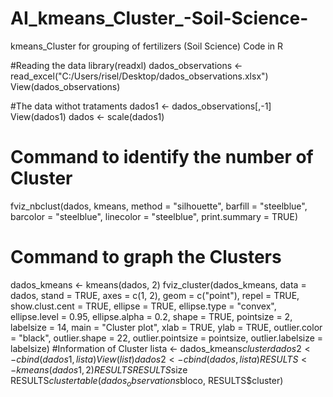 # AI_kmeans_Cluster_-Soil-Science-
kmeans_Cluster for grouping of fertilizers (Soil Science)
Code in R


#Reading the data
library(readxl)
dados_observations <- read_excel("C:/Users/risel/Desktop/dados_observations.xlsx")
View(dados_observations)

#The data withot trataments
dados1 <- dados_observations[,-1]
View(dados1)
dados <- scale(dados1)

# Command to identify the number of Cluster
fviz_nbclust(dados, kmeans, method = "silhouette", barfill = "steelblue",
                            barcolor = "steelblue",
                            linecolor = "steelblue",
                            print.summary = TRUE)


# Command to graph the Clusters
dados_kmeans <- kmeans(dados, 2)
fviz_cluster(dados_kmeans, data = dados,
                             stand = TRUE,
                             axes = c(1, 2),
                             geom = c("point"),
                             repel = TRUE,
                             show.clust.cent = TRUE,
                             ellipse = TRUE,
                             ellipse.type = "convex",
                             ellipse.level = 0.95,
                             ellipse.alpha = 0.2,
                             shape = TRUE,
                             pointsize = 2,
                             labelsize = 14,
                             main = "Cluster plot",
                             xlab = TRUE,
                             ylab = TRUE,
                             outlier.color = "black",
                             outlier.shape = 22,
                             outlier.pointsize = pointsize,
                             outlier.labelsize = labelsize)
#Information of Cluster
lista <- dados_kmeans$cluster
dados2 <- cbind(dados1, lista)
View(list)
dados2 <- cbind(dados, lista)
RESULTS <- kmeans(dados1, 2)
RESULTS
RESULTS$size
RESULTS$cluster
table(dados_observations$bloco, RESULTS$cluster)
